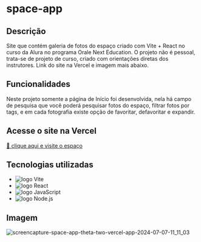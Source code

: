 # space-app

## Descrição
Site que contém galeria de fotos do espaço criado com Vite + React no curso da Alura no programa Orale Next Education. O projeto não é pessoal, trata-se de projeto de curso, criado com orientações diretas dos instrutores. Link do site na Vercel e imagem mais abaixo.
## Funcionalidades
Neste projeto somente a página de Início foi desenvolvida, nela há campo de pesquisa que você poderá pesquisar fotos do espaço, filtrar fotos por tags, e em cada fotografia existe opção de favoritar, defavoritar e expandir.
## Acesse o site na Vercel
[🚀 clique aqui e visite o espaço](https://space-app-theta-two.vercel.app/)
## Tecnologias utilizadas
* <img src="https://img.shields.io/badge/vite-%23646CFF.svg?style=for-the-badge&logo=vite&logoColor=white" alt="logo Vite">
* <img src="https://img.shields.io/badge/React-20232A?style=for-the-badge&logo=react&logoColor=61DAFB" alt="logo React">
* <img src="https://img.shields.io/badge/JavaScript-323330?style=for-the-badge&logo=javascript&logoColor=F7DF1E" alt="logo JavaScript">
* <img src="https://img.shields.io/badge/Node.js-43853D?style=for-the-badge&logo=node.js&logoColor=white" alt="logo Node.js">
## Imagem
![screencapture-space-app-theta-two-vercel-app-2024-07-07-11_11_03](https://github.com/jefersonssant/space-app/assets/133176621/9d504921-0a86-48bd-bde3-f80820a4938c)
